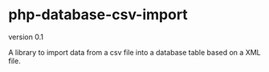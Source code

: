 php-database-csv-import
=======================

version 0.1

A library to import data from a csv file into a database table based on a XML file.
